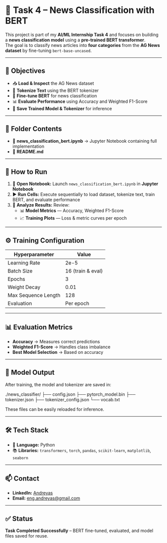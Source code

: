 # 📰 Task 4 – News Classification with BERT

This project is part of my **AI/ML Internship Task 4** and focuses on building a **news classification model** using a **pre-trained BERT transformer**.  
The goal is to classify news articles into **four categories** from the **AG News dataset** by fine-tuning `bert-base-uncased`.

---

## 🎯 Objectives
- 📥 **Load & Inspect** the AG News dataset  
- 📝 **Tokenize Text** using the BERT tokenizer  
- 🤖 **Fine-tune BERT** for news classification  
- 📊 **Evaluate Performance** using Accuracy and Weighted F1-Score  
- 💾 **Save Trained Model & Tokenizer** for inference  

---

## 📂 Folder Contents
- 📒 **news_classification_bert.ipynb** → Jupyter Notebook containing full implementation
- 📒 **README.md** 

---

## 🚀 How to Run
1. 📂 **Open Notebook:** Launch `news_classification_bert.ipynb` in **Jupyter Notebook**  
2. ▶️ **Run Cells:** Execute sequentially to load dataset, tokenize text, train BERT, and evaluate performance  
3. 👀 **Analyze Results:** Review:
   - 📊 **Model Metrics** — Accuracy, Weighted F1-Score  
   - 📈 **Training Plots** — Loss & metric curves per epoch  

---

## ⚙️ Training Configuration

| Hyperparameter       | Value           |
|---------------------|----------------|
| Learning Rate        | 2e-5           |
| Batch Size           | 16 (train & eval) |
| Epochs               | 3              |
| Weight Decay         | 0.01           |
| Max Sequence Length  | 128            |
| Evaluation           | Per epoch      |

---

## 📊 Evaluation Metrics
- **Accuracy** → Measures correct predictions  
- **Weighted F1-Score** → Handles class imbalance  
- **Best Model Selection** → Based on accuracy  

---

## 💾 Model Output
After training, the model and tokenizer are saved in:

./news_classifier/
├── config.json
├── pytorch_model.bin
├── tokenizer.json
├── tokenizer_config.json
└── vocab.txt

These files can be easily reloaded for inference.

---

## 🛠 Tech Stack
- 🐍 **Language:** Python  
- 📚 **Libraries:** `transformers`, `torch`, `pandas`, `scikit-learn`, `matplotlib`, `seaborn`  

---

## 📫 Contact
- **LinkedIn:** [Andreyas](www.linkedin.com/in/eng-andreyas)  
- **Email:** eng.andreyas@gmail.com    

---

## ✅ Status
**Task Completed Successfully** – BERT fine-tuned, evaluated, and model files saved for reuse.

